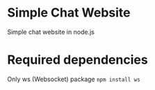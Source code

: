 # Simple Chat Website
 Simple chat website in node.js
# Required dependencies
 Only ws (Websocket) package
 `npm install ws`